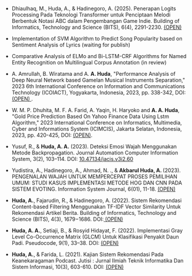 - Dhiaulhaq, M., Huda, A., & Hadinegoro, A. (2025). Penerapan Logits Processing Pada Teknologi Transformer untuk Penciptaan Melodi Berbentuk Notasi ABC dalam Pengembangan Game Indie. Building of Informatics, Technology and Science (BITS), 6(4), 2291-2230. <a href="https://doi.org/10.47065/bits.v6i4.6642" target="_blank">  (OPEN)</a>

- Implementation of SVM Algorithm to Predict Song Popularity based on Sentiment Analysis of Lyrics (waiting for publish)

- Comparative Analysis of ELMo and Bi-LSTM-CRF Algorithms for Named Entity Recognition on Multilingual Corpus Annotation (in review)

- A. Amrullah, B. Wiratama and A. <strong>A. Huda</strong>, "Performance Analysis of Deep Neural Network based Gamelan Musical Instruments Separation," 2023 6th International Conference on Information and Communications Technology (ICOIACT), Yogyakarta, Indonesia, 2023, pp. 338-342, DOI: <a href="https://doi.org/10.1109/ICOIACT59844.2023.10455860" target="_blank"> (OPEN) </a>.

- W. M. P. Dhuhita, M. F. A. Farid, A. Yaqin, H. Haryoko and  <strong>A. A. Huda</strong>, "Gold Price Prediction Based On Yahoo Finance Data Using Lstm Algorithm," 2023 International Conference on Informatics, Multimedia, Cyber and Informations System (ICIMCIS), Jakarta Selatan, Indonesia, 2023, pp. 420-425, DOI: <a href="https://doi.org/10.1109/ICIMCIS60089.2023.10349035" target="_blank"> (OPEN)</a>.

- Yusuf, R., & <strong>Huda, A. A.</strong> (2023). Deteksi Emosi Wajah Menggunakan Metode Backpropagation. Journal Automation Computer Information System, 3(2), 103–114. DOI: <a href="https://doi.org/10.47134/jacis.v3i2.60" target="_blank">10.47134/jacis.v3i2.60</a>

- Yudistira, A., Hadinegoro, A., Ahmad, N. ., & <strong>Akbarul Huda, A. </strong> (2023). PENGENALAN WAJAH UNTUK MEMPERCEPAT PROSES PEMILIHAN UMUM: STUDI KASUS IMPLEMENTASI METODE HOG DAN CNN PADA SISTEM EVOTING. Information System Journal, 6(01), 11-18. <a href="https://doi.org/10.24076/infosjournal.2023v6i01.1158" target="_blank"> (OPEN)</a>

- <strong>Huda, A.</strong>, Fajarudin, R., & Hadinegoro, A. (2022). Sistem Rekomendasi Content-based Filtering Menggunakan TF-IDF Vector Similarity Untuk Rekomendasi Artikel Berita. Building of Informatics, Technology and Science (BITS), 4(3), 1679−1686. DOI:<a href="https://doi.org/10.47065/bits.v4i3.2511" target="_blank"> (OPEN)</a>

- <strong> Huda, A. A.</strong>, Setiaji, B., & Rosyid Hidayat, F. (2022). Implementasi Gray Level Co-Occurrence Matrix (GLCM) Untuk Klasifikasi Penyakit Daun Padi. Pseudocode, 9(1), 33–38. DOI: <a href="https://doi.org/10.33369/pseudocode.9.1.33-38" target="_blank"> (OPEN)</a>

- <strong> Huda, A.</strong>, & Farida, L. (2021). Kajian Sistem Rekomendasi Pada Keanekaragaman Podcast. Jutisi : Jurnal Ilmiah Teknik Informatika Dan Sistem Informasi, 10(3), 603-610. DOI: <a href="http://dx.doi.org/10.35889/jutisi.v10i3.730" target="_blank"> (OPEN)</a>